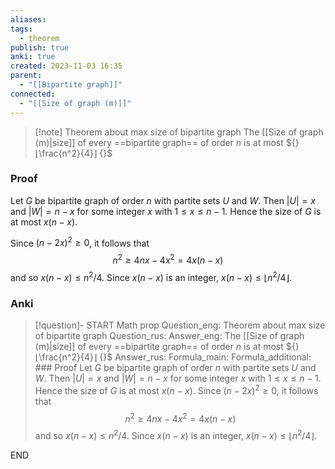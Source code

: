 ```yaml
---
aliases: 
tags:
  - theorem
publish: true
anki: true
created: 2023-11-03 16:35
parent:
  - "[[Bipartite graph]]"
connected:
  - "[[Size of graph (m)]]"
---
```


> [!note] Theorem about max size of bipartite graph
The [[Size of graph (m)|size]] of every ==bipartite graph== of order ${} n$ is at most ${} ⌊\frac{n^2}{4}⌋ {}$

### Proof
Let $G$ be bipartite graph of order $n$ with partite sets $U$ and $W.$ Then $|U|= x$ and $|W|= n- x$ for some integer $x$ with $1\leq x\leq n- 1.$ Hence the size of $G$ is at most $x(n-x). {}$

Since ${} (n-2x)^2\geq0$, it follows that
$$n^2\geq4nx-4x^2=4x(n-x)$$
and so $x(n-x)\leq n^2/4.$ Since $x(n-x)$ is an integer, $x(n-x)\leq\lfloor n^2/4\rfloor.$


### Anki
> [!question]-
START
Math prop
Question_eng: Theorem about max size of bipartite graph
Question_rus: 
Answer_eng: The [[Size of graph (m)|size]] of every ==bipartite graph== of order ${} n$ is at most ${} ⌊\frac{n^2}{4}⌋ {}$
Answer_rus: 
Formula_main: 
Formula_additional: ### Proof
Let $G$ be bipartite graph of order $n$ with partite sets $U$ and $W.$ Then $|U|= x$ and $|W|= n- x$ for some integer $x$ with $1\leq x\leq n- 1.$ Hence the size of $G$ is at most $x(n-x).$
Since $(n-2x)^2\geq0$, it follows that
$$n^2\geq4nx-4x^2=4x(n-x)$$
and so $x(n-x)\leq n^2/4.$ Since $x(n-x)$ is an integer, $x(n-x)\leq\lfloor n^2/4\rfloor.$
<!--ID: 1699170792069-->
END












